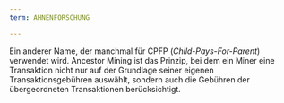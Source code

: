 ```yaml
---
term: AHNENFORSCHUNG

---
```

Ein anderer Name, der manchmal für CPFP (*Child-Pays-For-Parent*) verwendet wird. Ancestor Mining ist das Prinzip, bei dem ein Miner eine Transaktion nicht nur auf der Grundlage seiner eigenen Transaktionsgebühren auswählt, sondern auch die Gebühren der übergeordneten Transaktionen berücksichtigt.
